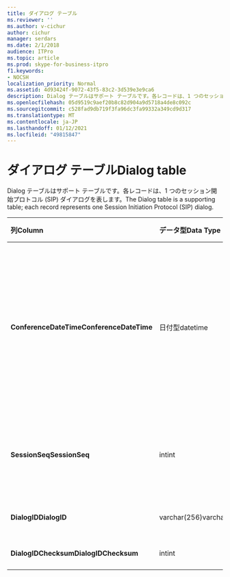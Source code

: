 ```yaml
---
title: ダイアログ テーブル
ms.reviewer: ''
ms.author: v-cichur
author: cichur
manager: serdars
ms.date: 2/1/2018
audience: ITPro
ms.topic: article
ms.prod: skype-for-business-itpro
f1.keywords:
- NOCSH
localization_priority: Normal
ms.assetid: 4d93424f-9072-43f5-83c2-3d539e3e9ca6
description: Dialog テーブルはサポート テーブルです。各レコードは、1 つのセッション開始プロトコル (SIP) ダイアログを表します。
ms.openlocfilehash: 05d9519c9aef20b8c82d904a9d5718a4de8c092c
ms.sourcegitcommit: c528fad9db719f3fa96dc3fa99332a349cd9d317
ms.translationtype: MT
ms.contentlocale: ja-JP
ms.lasthandoff: 01/12/2021
ms.locfileid: "49815847"
---
```

# <a name="dialog-table"></a><span data-ttu-id="137df-103">ダイアログ テーブル</span><span class="sxs-lookup"><span data-stu-id="137df-103">Dialog table</span></span>
 
<span data-ttu-id="137df-104">Dialog テーブルはサポート テーブルです。各レコードは、1 つのセッション開始プロトコル (SIP) ダイアログを表します。</span><span class="sxs-lookup"><span data-stu-id="137df-104">The Dialog table is a supporting table; each record represents one Session Initiation Protocol (SIP) dialog.</span></span>
  
|<span data-ttu-id="137df-105">**列**</span><span class="sxs-lookup"><span data-stu-id="137df-105">**Column**</span></span>|<span data-ttu-id="137df-106">**データ型**</span><span class="sxs-lookup"><span data-stu-id="137df-106">**Data Type**</span></span>|<span data-ttu-id="137df-107">**キー/インデックス**</span><span class="sxs-lookup"><span data-stu-id="137df-107">**Key/Index**</span></span>|<span data-ttu-id="137df-108">**詳細**</span><span class="sxs-lookup"><span data-stu-id="137df-108">**Details**</span></span>|
|:-----|:-----|:-----|:-----|
|<span data-ttu-id="137df-109">**ConferenceDateTime**</span><span class="sxs-lookup"><span data-stu-id="137df-109">**ConferenceDateTime**</span></span> <br/> |<span data-ttu-id="137df-110">日付型</span><span class="sxs-lookup"><span data-stu-id="137df-110">datetime</span></span>  <br/> |<span data-ttu-id="137df-111">Primary</span><span class="sxs-lookup"><span data-stu-id="137df-111">Primary</span></span>  <br/> |<span data-ttu-id="137df-112">Quality of Excellence (QoE) エージェントが発信者または呼び出し先から最初のレポートを受信した時刻。</span><span class="sxs-lookup"><span data-stu-id="137df-112">Time when the Quality of Excellence (QoE) agent receives the first report from either caller or callee.</span></span> <span data-ttu-id="137df-113">セッションを一意に識別するために SessionSeq と組み合わせて使用されます。</span><span class="sxs-lookup"><span data-stu-id="137df-113">Used in conjunction with SessionSeq to uniquely identify a session.</span></span>  <br/> |
|<span data-ttu-id="137df-114">**SessionSeq**</span><span class="sxs-lookup"><span data-stu-id="137df-114">**SessionSeq**</span></span> <br/> |<span data-ttu-id="137df-115">int</span><span class="sxs-lookup"><span data-stu-id="137df-115">int</span></span>  <br/> |<span data-ttu-id="137df-116">Primary</span><span class="sxs-lookup"><span data-stu-id="137df-116">Primary</span></span>  <br/> |<span data-ttu-id="137df-117">ConferenceDateTime が同じ場合にセッションを区別するシーケンス番号。</span><span class="sxs-lookup"><span data-stu-id="137df-117">Sequence number to differentiate sessions when they have the same ConferenceDateTime.</span></span>  <br/> |
|<span data-ttu-id="137df-118">**DialogID**</span><span class="sxs-lookup"><span data-stu-id="137df-118">**DialogID**</span></span> <br/> |<span data-ttu-id="137df-119">varchar(256)</span><span class="sxs-lookup"><span data-stu-id="137df-119">varchar(256)</span></span>  <br/> ||<span data-ttu-id="137df-120">グローバルに一意のダイアログ ID。</span><span class="sxs-lookup"><span data-stu-id="137df-120">Dialog ID which is globally unique.</span></span>  <br/> |
|<span data-ttu-id="137df-121">**DialogIDChecksum**</span><span class="sxs-lookup"><span data-stu-id="137df-121">**DialogIDChecksum**</span></span> <br/> |<span data-ttu-id="137df-122">int</span><span class="sxs-lookup"><span data-stu-id="137df-122">int</span></span>  <br/> |<span data-ttu-id="137df-123">index</span><span class="sxs-lookup"><span data-stu-id="137df-123">index</span></span>  <br/> |<span data-ttu-id="137df-124">ダイアログ ID のチェックサム。</span><span class="sxs-lookup"><span data-stu-id="137df-124">Checksum of the Dialog ID.</span></span>  <br/> |
   

